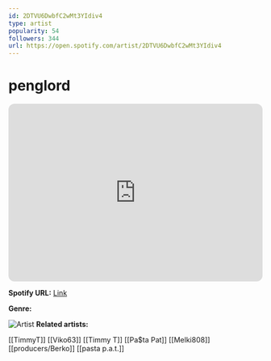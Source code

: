 ```yaml
---
id: 2DTVU6DwbfC2wMt3YIdiv4
type: artist
popularity: 54
followers: 344
url: https://open.spotify.com/artist/2DTVU6DwbfC2wMt3YIdiv4
---
```

# penglord

<iframe style="border-radius:12px" src="https://open.spotify.com/embed/artist/2DTVU6DwbfC2wMt3YIdiv4" width="100%" height="352" frameBorder="0" allowfullscreen="" allow="autoplay; clipboard-write; encrypted-media; fullscreen; picture-in-picture" loading="lazy"></iframe>

**Spotify URL:** [Link](https://open.spotify.com/artist/2DTVU6DwbfC2wMt3YIdiv4)

**Genre:** 

![Artist](https://i.scdn.co/image/ab6761610000e5eb74e9a97652ad12d0946c28af)
**Related artists:**

[[TimmyT]]
[[Viko63]]
[[Timmy T]]
[[Pa$ta Pat]]
[[Melki808]]
[[producers/Berko]]
[[pasta p.a.t.]]
